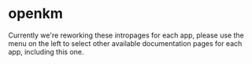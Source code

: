 # openkm

Currently we're reworking these intropages for each app, please use the menu on the left to select other available documentation pages for each app, including this one.

